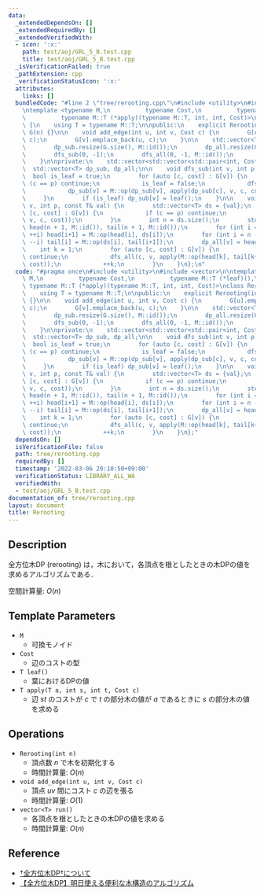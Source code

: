 ```yaml
---
data:
  _extendedDependsOn: []
  _extendedRequiredBy: []
  _extendedVerifiedWith:
  - icon: ':x:'
    path: test/aoj/GRL_5_B.test.cpp
    title: test/aoj/GRL_5_B.test.cpp
  _isVerificationFailed: true
  _pathExtension: cpp
  _verificationStatusIcon: ':x:'
  attributes:
    links: []
  bundledCode: "#line 2 \"tree/rerooting.cpp\"\n#include <utility>\n#include <vector>\n\
    \ntemplate <typename M,\n          typename Cost,\n          typename M::T (*leaf)(),\n\
    \          typename M::T (*apply)(typename M::T, int, int, Cost)>\nclass Rerooting\
    \ {\n    using T = typename M::T;\n\npublic:\n    explicit Rerooting(int n) :\
    \ G(n) {}\n\n    void add_edge(int u, int v, Cost c) {\n        G[u].emplace_back(v,\
    \ c);\n        G[v].emplace_back(u, c);\n    }\n\n    std::vector<T> run() {\n\
    \        dp_sub.resize(G.size(), M::id());\n        dp_all.resize(G.size());\n\
    \        dfs_sub(0, -1);\n        dfs_all(0, -1, M::id());\n        return dp_all;\n\
    \    }\n\nprivate:\n    std::vector<std::vector<std::pair<int, Cost>>> G;\n  \
    \  std::vector<T> dp_sub, dp_all;\n\n    void dfs_sub(int v, int p) {\n      \
    \  bool is_leaf = true;\n        for (auto [c, cost] : G[v]) {\n            if\
    \ (c == p) continue;\n            is_leaf = false;\n            dfs_sub(c, v);\n\
    \            dp_sub[v] = M::op(dp_sub[v], apply(dp_sub[c], v, c, cost));\n   \
    \     }\n        if (is_leaf) dp_sub[v] = leaf();\n    }\n\n    void dfs_all(int\
    \ v, int p, const T& val) {\n        std::vector<T> ds = {val};\n        for (auto\
    \ [c, cost] : G[v]) {\n            if (c == p) continue;\n            ds.push_back(apply(dp_sub[c],\
    \ v, c, cost));\n        }\n        int n = ds.size();\n        std::vector<T>\
    \ head(n + 1, M::id()), tail(n + 1, M::id());\n        for (int i = 0; i < n;\
    \ ++i) head[i+1] = M::op(head[i], ds[i]);\n        for (int i = n - 1; i >= 0;\
    \ --i) tail[i] = M::op(ds[i], tail[i+1]);\n        dp_all[v] = head[n];\n    \
    \    int k = 1;\n        for (auto [c, cost] : G[v]) {\n            if (c == p)\
    \ continue;\n            dfs_all(c, v, apply(M::op(head[k], tail[k+1]), c, v,\
    \ cost));\n            ++k;\n        }\n    }\n};\n"
  code: "#pragma once\n#include <utility>\n#include <vector>\n\ntemplate <typename\
    \ M,\n          typename Cost,\n          typename M::T (*leaf)(),\n         \
    \ typename M::T (*apply)(typename M::T, int, int, Cost)>\nclass Rerooting {\n\
    \    using T = typename M::T;\n\npublic:\n    explicit Rerooting(int n) : G(n)\
    \ {}\n\n    void add_edge(int u, int v, Cost c) {\n        G[u].emplace_back(v,\
    \ c);\n        G[v].emplace_back(u, c);\n    }\n\n    std::vector<T> run() {\n\
    \        dp_sub.resize(G.size(), M::id());\n        dp_all.resize(G.size());\n\
    \        dfs_sub(0, -1);\n        dfs_all(0, -1, M::id());\n        return dp_all;\n\
    \    }\n\nprivate:\n    std::vector<std::vector<std::pair<int, Cost>>> G;\n  \
    \  std::vector<T> dp_sub, dp_all;\n\n    void dfs_sub(int v, int p) {\n      \
    \  bool is_leaf = true;\n        for (auto [c, cost] : G[v]) {\n            if\
    \ (c == p) continue;\n            is_leaf = false;\n            dfs_sub(c, v);\n\
    \            dp_sub[v] = M::op(dp_sub[v], apply(dp_sub[c], v, c, cost));\n   \
    \     }\n        if (is_leaf) dp_sub[v] = leaf();\n    }\n\n    void dfs_all(int\
    \ v, int p, const T& val) {\n        std::vector<T> ds = {val};\n        for (auto\
    \ [c, cost] : G[v]) {\n            if (c == p) continue;\n            ds.push_back(apply(dp_sub[c],\
    \ v, c, cost));\n        }\n        int n = ds.size();\n        std::vector<T>\
    \ head(n + 1, M::id()), tail(n + 1, M::id());\n        for (int i = 0; i < n;\
    \ ++i) head[i+1] = M::op(head[i], ds[i]);\n        for (int i = n - 1; i >= 0;\
    \ --i) tail[i] = M::op(ds[i], tail[i+1]);\n        dp_all[v] = head[n];\n    \
    \    int k = 1;\n        for (auto [c, cost] : G[v]) {\n            if (c == p)\
    \ continue;\n            dfs_all(c, v, apply(M::op(head[k], tail[k+1]), c, v,\
    \ cost));\n            ++k;\n        }\n    }\n};"
  dependsOn: []
  isVerificationFile: false
  path: tree/rerooting.cpp
  requiredBy: []
  timestamp: '2022-03-06 20:10:50+09:00'
  verificationStatus: LIBRARY_ALL_WA
  verifiedWith:
  - test/aoj/GRL_5_B.test.cpp
documentation_of: tree/rerooting.cpp
layout: document
title: Rerooting
---
```


## Description

全方位木DP (rerooting) は，木において，各頂点を根としたときの木DPの値を求めるアルゴリズムである．

空間計算量: $O(n)$

## Template Parameters

- `M`
    - 可換モノイド
- `Cost`
    - 辺のコストの型
- `T leaf()`
    - 葉におけるDPの値
- `T apply(T a, int s, int t, Cost c)`
    - 辺 $st$ のコストが $c$ で $t$ の部分木の値が $a$ であるときに $s$ の部分木の値を求める

## Operations

- `Rerooting(int n)`
    - 頂点数 $n$ で木を初期化する
    - 時間計算量: $O(n)$
- `void add_edge(int u, int v, Cost c)`
    - 頂点 $uv$ 間にコスト $c$ の辺を張る
    - 時間計算量: $O(1)$
- `vector<T> run()`
    - 各頂点を根としたときの木DPの値を求める
    - 時間計算量: $O(n)$

## Reference

- [†全方位木DP†について](https://ei1333.hateblo.jp/entry/2017/04/10/224413)
- [【全方位木DP】明日使える便利な木構造のアルゴリズム](https://qiita.com/keymoon/items/2a52f1b0fb7ef67fb89e)
